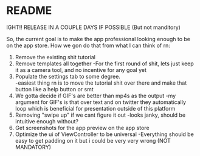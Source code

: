 # README

IGHT!!  RELEASE IN A COUPLE DAYS IF POSSIBLE (But not manditory)

So, the current goal is to make the app professional looking enough to be on the app store.
How we gon do that from what I can think of rn:

1. Remove the existing shit tutorial
2. Remove templates all together
    -For the first round of shit, lets just keep it as a camera tool, and no incentive for any goal yet
3. Populate the settings tab to some degree.  
    -easiest thing rn is to move the tutorial shit over there and make that button like a help button or smt
4. We gotta decide if GIF's are better than mp4s as the output
    -my argument for GIF's is that over text and on twitter they automatically loop which is beneficial for presentation outside of this platform
5. Removing "swipe up" if we cant figure it out
    -looks janky, should be intuitive enough without?
6. Get screenshots for the app preview on the app store
7. Optimize the ui of ViewController to be universal
    -Everything should be easy to get padding on it but i could be very very wrong (NOT MANDATORY)


